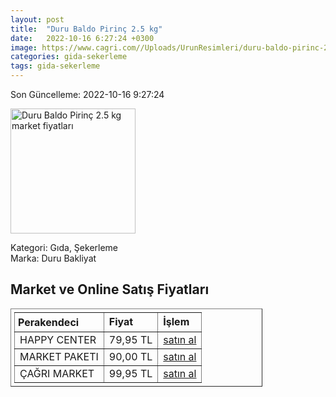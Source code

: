 ```yaml
---
layout: post
title:  "Duru Baldo Pirinç 2.5 kg"
date:   2022-10-16 6:27:24 +0300
image: https://www.cagri.com//Uploads/UrunResimleri/duru-baldo-pirinc-2.5-kg-9374.jpg
categories: gida-sekerleme
tags: gida-sekerleme
---
```


Son Güncelleme: 2022-10-16 9:27:24

<img src="https://www.cagri.com//Uploads/UrunResimleri/duru-baldo-pirinc-2.5-kg-9374.jpg" width="200" alt="Duru Baldo Pirinç 2.5 kg market fiyatları" />

Kategori: Gıda, Şekerleme
<br />
Marka: Duru Bakliyat

<h2>Market ve Online Satış Fiyatları</h2>

<table border="1" style="padding: 5px;width:80%;">
  <tr>
    <td style="padding: 5px;"><strong>Perakendeci</strong></td>
    <td><strong>Fiyat</strong></td>
    <td><strong>İşlem</strong></td>
  </tr>
  <tr>
              <td title="Happy Center">HAPPY CENTER</td>
              <td>79,95 TL</td>
              <td><a title="Happy Center" target="_blank" href="https://www.happycenter.com.tr/Duru_2500_Gr_Bkl_Pirinc_Baldo">satın al</a></td>
            </tr><tr>
              <td title="Market Paketi">MARKET PAKETI</td>
              <td>90,00 TL</td>
              <td><a title="Market Paketi" target="_blank" href="https://www.marketpaketi.com.tr/duru-bakliyat-baldo-pirinc-25-kg-p-549397">satın al</a></td>
            </tr><tr>
              <td title="Çağrı Market">ÇAĞRI MARKET</td>
              <td>99,95 TL</td>
              <td><a title="Çağrı Market" target="_blank" href="https://www.cagri.com/duru-baldo-pirinc-2.5-kg">satın al</a></td>
            </tr>
</table>
